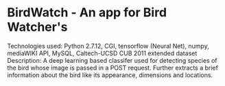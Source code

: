 # BirdWatch - An app for Bird Watcher's
Technologies used: Python 2.7.12, CGI, tensorflow (Neural Net), numpy, mediaWIKI API, MySQL, Caltech-UCSD CUB 2011 extended dataset
Description: A deep learning based classifer used for detecting species of the bird whose image is passed in a POST request.
Further extracts a brief information about the bird like its appearance, dimensions and locations.